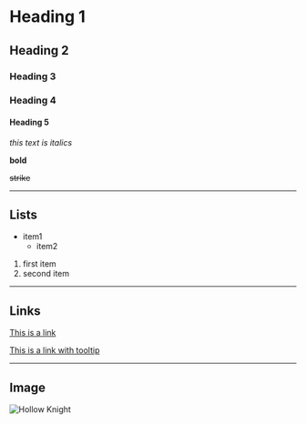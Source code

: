 # Heading 1

## Heading 2

### Heading 3

### Heading 4

#### Heading 5

_this text is italics_

**bold**

~~strike~~

---

## Lists

- item1
  - item2

1. first item
1. second item

---

## Links

[This is a link](inserlink.com)

[This is a link with tooltip](inserlink.com "tooltip")

---

## Image

![Hollow Knight](https://raw.githubusercontent.com/zairahira/Markdown-cheatsheet/main/hollo.jpg)
